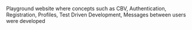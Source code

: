 Playground website where concepts such as CBV, Authentication, Registration, Profiles, Test Driven Development, Messages between users were developed
